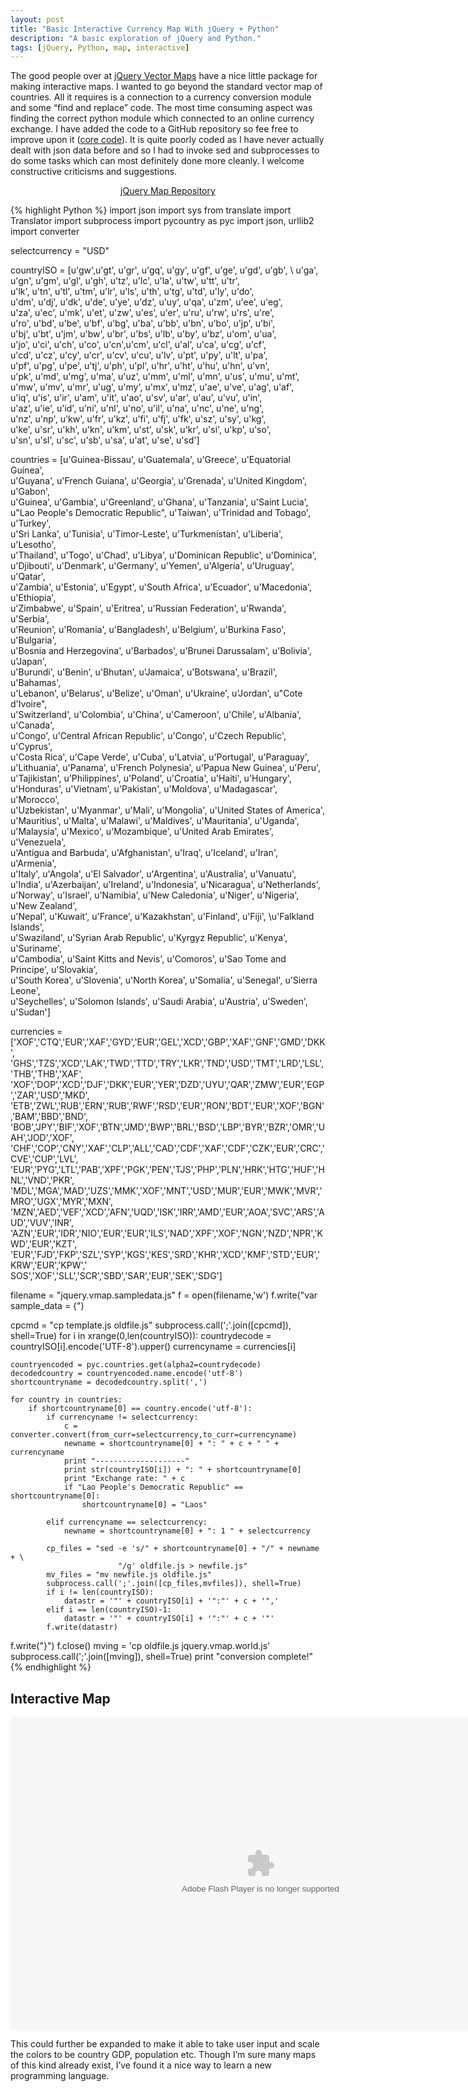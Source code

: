```yaml
---
layout: post
title: "Basic Interactive Currency Map With jQuery + Python"
description: "A basic exploration of jQuery and Python."
tags: [jQuery, Python, map, interactive]
---
```


The good people over at [jQuery Vector Maps](http://jqvmap.com/) have a nice little package for making interactive maps. I wanted to go beyond the standard vector map of countries. All it requires is a connection to a currency conversion module and some “find and replace” code. The most time consuming aspect was finding the correct python module which connected to an online currency exchange. I have added the code to a GitHub repository so fee free to improve upon it ([core code](https://github.com/bgriffen/jcurrency/blob/master/code/constructmap.py)).  It is quite poorly coded as I have never actually dealt with json data before and so I had to invoke sed and subprocesses to do some tasks which can most definitely done more cleanly. I welcome constructive criticisms and suggestions.
<center>
<div markdown="0"><a href="https://github.com/bgriffen/jcurrency" class="btn">jQuery Map Repository</a></div>
</center>

{% highlight Python %}
import json
import sys
from translate import Translator
import subprocess
import pycountry as pyc
import json, urllib2
import converter

selectcurrency = "USD"

countryISO = [u'gw',u'gt', u'gr', u'gq', u'gy', u'gf', u'ge', u'gd', u'gb',  \ 
u'ga', u'gn', u'gm', u'gl', u'gh', u'tz', u'lc', u'la', u'tw', u'tt', u'tr', \
u'lk', u'tn', u'tl', u'tm', u'lr', u'ls', u'th', u'tg', u'td', u'ly', u'do', \
u'dm', u'dj', u'dk', u'de', u'ye', u'dz', u'uy', u'qa', u'zm', u'ee', u'eg', \
u'za', u'ec', u'mk', u'et', u'zw', u'es', u'er', u'ru', u'rw', u'rs', u're', \
u'ro', u'bd', u'be', u'bf', u'bg', u'ba', u'bb', u'bn', u'bo', u'jp', u'bi', \
u'bj', u'bt', u'jm', u'bw', u'br', u'bs', u'lb', u'by', u'bz', u'om', u'ua', \
u'jo', u'ci', u'ch', u'co', u'cn',u'cm', u'cl', u'al', u'ca', u'cg', u'cf',  \
u'cd', u'cz', u'cy', u'cr', u'cv', u'cu', u'lv', u'pt', u'py', u'lt', u'pa', \
u'pf', u'pg', u'pe', u'tj', u'ph', u'pl', u'hr', u'ht', u'hu', u'hn', u'vn', \
u'pk', u'md', u'mg', u'ma', u'uz', u'mm', u'ml', u'mn', u'us', u'mu', u'mt', \
u'mw', u'mv', u'mr', u'ug', u'my', u'mx', u'mz', u'ae', u've', u'ag', u'af', \
u'iq', u'is', u'ir', u'am', u'it', u'ao', u'sv', u'ar', u'au', u'vu', u'in', \
u'az', u'ie', u'id', u'ni', u'nl', u'no', u'il', u'na', u'nc', u'ne', u'ng', \
u'nz', u'np', u'kw', u'fr', u'kz', u'fi', u'fj', u'fk', u'sz', u'sy', u'kg', \
u'ke', u'sr', u'kh', u'kn', u'km', u'st', u'sk', u'kr', u'si', u'kp', u'so', \
u'sn', u'sl', u'sc', u'sb', u'sa', u'at', u'se', u'sd']

countries = [u'Guinea-Bissau', u'Guatemala', u'Greece', u'Equatorial Guinea', \
u'Guyana', u'French Guiana', u'Georgia', u'Grenada', u'United Kingdom', u'Gabon', \
u'Guinea', u'Gambia', u'Greenland', u'Ghana', u'Tanzania', u'Saint Lucia', \
u"Lao People's Democratic Republic", u'Taiwan', u'Trinidad and Tobago', u'Turkey', \
u'Sri Lanka', u'Tunisia', u'Timor-Leste', u'Turkmenistan', u'Liberia', u'Lesotho', \
u'Thailand', u'Togo', u'Chad', u'Libya', u'Dominican Republic', u'Dominica', \
u'Djibouti', u'Denmark', u'Germany', u'Yemen', u'Algeria', u'Uruguay', u'Qatar', \
u'Zambia', u'Estonia', u'Egypt', u'South Africa', u'Ecuador', u'Macedonia', u'Ethiopia', \
u'Zimbabwe', u'Spain', u'Eritrea', u'Russian Federation', u'Rwanda', u'Serbia', \
u'Reunion', u'Romania', u'Bangladesh', u'Belgium', u'Burkina Faso', u'Bulgaria', \
u'Bosnia and Herzegovina', u'Barbados', u'Brunei Darussalam', u'Bolivia', u'Japan', \
u'Burundi', u'Benin', u'Bhutan', u'Jamaica', u'Botswana', u'Brazil', u'Bahamas', \
u'Lebanon', u'Belarus', u'Belize', u'Oman', u'Ukraine', u'Jordan', u"Cote d'Ivoire", \
u'Switzerland', u'Colombia', u'China', u'Cameroon', u'Chile', u'Albania', u'Canada', \
u'Congo', u'Central African Republic', u'Congo', u'Czech Republic', u'Cyprus', \
u'Costa Rica', u'Cape Verde', u'Cuba', u'Latvia', u'Portugal', u'Paraguay', \
u'Lithuania', u'Panama', u'French Polynesia', u'Papua New Guinea', u'Peru', \
u'Tajikistan', u'Philippines', u'Poland', u'Croatia', u'Haiti', u'Hungary', \
u'Honduras', u'Vietnam', u'Pakistan', u'Moldova', u'Madagascar', u'Morocco', \
u'Uzbekistan', u'Myanmar', u'Mali', u'Mongolia', u'United States of America', \
u'Mauritius', u'Malta', u'Malawi', u'Maldives', u'Mauritania', u'Uganda', \
u'Malaysia', u'Mexico', u'Mozambique', u'United Arab Emirates', u'Venezuela', \
u'Antigua and Barbuda', u'Afghanistan', u'Iraq', u'Iceland', u'Iran', u'Armenia', \
u'Italy', u'Angola', u'El Salvador', u'Argentina', u'Australia', u'Vanuatu', \
u'India', u'Azerbaijan', u'Ireland', u'Indonesia', u'Nicaragua', u'Netherlands', \
u'Norway', u'Israel', u'Namibia', u'New Caledonia', u'Niger', u'Nigeria', u'New Zealand', \
u'Nepal', u'Kuwait', u'France', u'Kazakhstan', u'Finland', u'Fiji', \u'Falkland Islands', \
u'Swaziland', u'Syrian Arab Republic', u'Kyrgyz Republic', u'Kenya', u'Suriname', \
u'Cambodia', u'Saint Kitts and Nevis', u'Comoros', u'Sao Tome and Principe', u'Slovakia', \
u'South Korea', u'Slovenia', u'North Korea', u'Somalia', u'Senegal', u'Sierra Leone', \
u'Seychelles', u'Solomon Islands', u'Saudi Arabia', u'Austria', u'Sweden', u'Sudan']

currencies = ['XOF','CTQ','EUR','XAF','GYD','EUR','GEL','XCD','GBP','XAF','GNF','GMD','DKK', \
'GHS','TZS','XCD','LAK','TWD','TTD','TRY','LKR','TND','USD','TMT','LRD','LSL','THB','THB','XAF', \
'XOF','DOP','XCD','DJF','DKK','EUR','YER','DZD','UYU','QAR','ZMW','EUR','EGP','ZAR','USD','MKD', \
'ETB','ZWL','RUB','ERN','RUB','RWF','RSD','EUR','RON','BDT','EUR','XOF','BGN','BAM','BBD','BND', \
'BOB','JPY','BIF','XOF','BTN','JMD','BWP','BRL','BSD','LBP','BYR','BZR','OMR','UAH','JOD','XOF', \
'CHF','COP','CNY','XAF','CLP','ALL','CAD','CDF','XAF','CDF','CZK','EUR','CRC','CVE','CUP','LVL', \
'EUR','PYG','LTL','PAB','XPF','PGK','PEN','TJS','PHP','PLN','HRK','HTG','HUF','HNL','VND','PKR', \
'MDL','MGA','MAD','UZS','MMK','XOF','MNT','USD','MUR','EUR','MWK','MVR','MRO','UGX','MYR','MXN', \
'MZN','AED','VEF','XCD','AFN','UQD','ISK','IRR','AMD','EUR','AOA','SVC','ARS','AUD','VUV','INR', \
'AZN','EUR','IDR','NIO','EUR','EUR','ILS','NAD','XPF','XOF','NGN','NZD','NPR','KWD','EUR','KZT', \
'EUR','FJD','FKP','SZL','SYP','KGS','KES','SRD','KHR','XCD','KMF','STD','EUR','KRW','EUR','KPW','\
SOS','XOF','SLL','SCR','SBD','SAR','EUR','SEK','SDG']


filename = "jquery.vmap.sampledata.js"
f = open(filename,'w')
f.write("var sample_data = {")

cpcmd = "cp template.js oldfile.js"
subprocess.call(';'.join([cpcmd]), shell=True)
for i in xrange(0,len(countryISO)):
    countrydecode = countryISO[i].encode('UTF-8').upper()
    currencyname = currencies[i]
    
    countryencoded = pyc.countries.get(alpha2=countrydecode)
    decodedcountry = countryencoded.name.encode('utf-8')
    shortcountryname = decodedcountry.split(',')

    for country in countries:
        if shortcountryname[0] == country.encode('utf-8'):
            if currencyname != selectcurrency:
                c = converter.convert(from_curr=selectcurrency,to_curr=currencyname)
                newname = shortcountryname[0] + ": " + c + " " + currencyname
                print "--------------------"
                print str(countryISO[i]) + ": " + shortcountryname[0]
                print "Exchange rate: " + c
                if "Lao People's Democratic Republic" ==  shortcountryname[0]:
                    shortcountryname[0] = "Laos"

            elif currencyname == selectcurrency:
                newname = shortcountryname[0] + ": 1 " + selectcurrency
            
            cp_files = "sed -e 's/" + shortcountryname[0] + "/" + newname + \
                            "/g' oldfile.js > newfile.js"
            mv_files = "mv newfile.js oldfile.js"
            subprocess.call(';'.join([cp_files,mvfiles]), shell=True)
            if i != len(countryISO):
                datastr = '"' + countryISO[i] + '":"' + c + '",'
            elif i == len(countryISO)-1:
                datastr = '"' + countryISO[i] + '":"' + c + '"'
            f.write(datastr)

f.write("}")
f.close()
mving = 'cp oldfile.js jquery.vmap.world.js'
subprocess.call(';'.join([mving]), shell=True)
print "conversion complete!"
{% endhighlight %}

## Interactive Map

<object width="800" height="500" classid="clsid:d27cdb6e-ae6d-11cf-96b8-444553540000" codebase="http://download.macromedia.com/pub/shockwave/cabs/flash/swflash.cab#version=6,0,40,0"><param name="src" value="http://bgriffen.scripts.mit.edu/www/data/currencymap/world.html" /><embed width="800" height="500" type="application/x-shockwave-flash" src="http://bgriffen.scripts.mit.edu/www/data/currencymap/world.html" /></object>

This could further be expanded to make it able to take user input and scale the colors to be country GDP, population etc. Though I’m sure many maps of this kind already exist, I’ve found it a nice way to learn a new programming language.